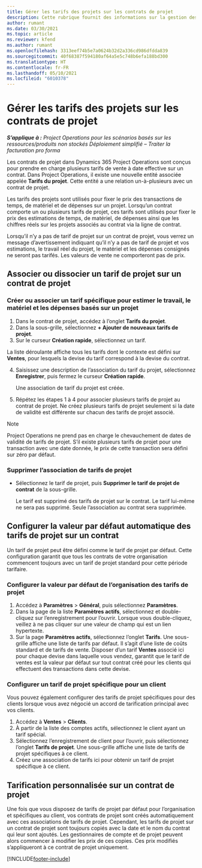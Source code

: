 ```yaml
---
title: Gérer les tarifs des projets sur les contrats de projet
description: Cette rubrique fournit des informations sur la gestion des tarifs de projet sur les contrats de projet.
author: rumant
ms.date: 03/30/2021
ms.topic: article
ms.reviewer: kfend
ms.author: rumant
ms.openlocfilehash: 3313eef74b5e7a0624b32d2a336cd986dfdda839
ms.sourcegitcommit: 40f68387f594180af64a5e5c748b6efa188bd300
ms.translationtype: HT
ms.contentlocale: fr-FR
ms.lasthandoff: 05/10/2021
ms.locfileid: "6010378"
---
```

# <a name="manage-project-price-lists-on-project-contracts"></a>Gérer les tarifs des projets sur les contrats de projet

_**S’applique à :** Project Operations pour les scénarios basés sur les ressources/produits non stockés Déploiement simplifié – Traiter la facturation pro forma_

Les contrats de projet dans Dynamics 365 Project Operations sont conçus pour prendre en charge plusieurs tarifs de vente à date effective sur un contrat. Dans Project Operations, il existe une nouvelle entité associée appelée **Tarifs du projet**. Cette entité a une relation un-à-plusieurs avec un contrat de projet.

Les tarifs des projets sont utilisés pour fixer le prix des transactions de temps, de matériel et de dépenses sur un projet. Lorsqu’un contrat comporte un ou plusieurs tarifs de projet, ces tarifs sont utilisés pour fixer le prix des estimations de temps, de matériel, de dépenses ainsi que les chiffres réels sur les projets associés au contrat via la ligne de contrat.

Lorsqu’il n’y a pas de tarif de projet sur un contrat de projet, vous verrez un message d’avertissement indiquant qu’il n’y a pas de tarif de projet et vos estimations, le travail réel du projet, le matériel et les dépenses consignés ne seront pas tarifés. Les valeurs de vente ne comporteront pas de prix.

## <a name="associate-or-unassociate-a-project-price-list-on-a-project-contract"></a>Associer ou dissocier un tarif de projet sur un contrat de projet

### <a name="create-or-associate-a-specific-price-list-for-estimating-project-based-work-material-and-expenses"></a>Créer ou associer un tarif spécifique pour estimer le travail, le matériel et les dépenses basés sur un projet

1. Dans le contrat de projet, accédez à l’onglet **Tarifs du projet**.
2. Dans la sous-grille, sélectionnez **+ Ajouter de nouveaux tarifs de projet**.
3. Sur le curseur **Création rapide**, sélectionnez un tarif. 

  La liste déroulante affiche tous les tarifs dont le contexte est défini sur **Ventes**, pour lesquels la devise du tarif correspond à la devise du contrat.
  
4. Saisissez une description de l’association du tarif du projet, sélectionnez **Enregistrer**, puis fermez le curseur **Création rapide**.

   Une association de tarif du projet est créée.
   
5. Répétez les étapes 1 à 4 pour associer plusieurs tarifs de projet au contrat de projet. Ne créez plusieurs tarifs de projet seulement si la date de validité est différente sur chacun des tarifs de projet associé.

> [!NOTE]
> Project Operations ne prend pas en charge le chevauchement de dates de validité de tarifs de projet. S’il existe plusieurs tarifs de projet pour une transaction avec une date donnée, le prix de cette transaction sera défini sur zéro par défaut.

### <a name="remove-a-project-price-list-association"></a>Supprimer l’association de tarifs de projet

- Sélectionnez le tarif de projet, puis **Supprimer le tarif de projet de contrat** de la sous-grille. 

  Le tarif est supprimé des tarifs de projet sur le contrat. Le tarif lui-même ne sera pas supprimé. Seule l’association au contrat sera supprimée.

## <a name="set-up-automatic-defaulting-of-project-price-lists-on-a-contract"></a>Configurer la valeur par défaut automatique des tarifs de projet sur un contrat

Un tarif de projet peut être défini comme le tarif de projet par défaut. Cette configuration garantit que tous les contrats de votre organisation commencent toujours avec un tarif de projet standard pour cette période tarifaire.

### <a name="set-up-the-organizational-default-for-project-price-lists"></a>Configurer la valeur par défaut de l’organisation des tarifs de projet

1. Accédez à **Paramètres** > **Général**, puis sélectionnez **Paramètres**.
2. Dans la page de la liste **Paramètres actifs**, sélectionnez et double-cliquez sur l’enregistrement pour l’ouvrir. Lorsque vous double-cliquez, veillez à ne pas cliquer sur une valeur de champ qui est un lien hypertexte. 
3. Sur la page **Paramètres actifs**, sélectionnez l’onglet **Tarifs**. Une sous-grille affiche une liste de tarifs par défaut. Il s’agit d’une liste de coûts standard et de tarifs de vente. Disposer d’un tarif **Ventes** associé ici pour chaque devise dans laquelle vous vendez, garantit que le tarif de ventes est la valeur par défaut sur tout contrat créé pour les clients qui effectuent des transactions dans cette devise.

### <a name="set-up-a-customer-specific-project-price-list"></a>Configurer un tarif de projet spécifique pour un client

Vous pouvez également configurer des tarifs de projet spécifiques pour des clients lorsque vous avez négocié un accord de tarification principal avec vos clients.

1. Accédez à **Ventes** > **Clients**.
2. À partir de la liste des comptes actifs, sélectionnez le client ayant un tarif spécial.
3. Sélectionnez l’enregistrement de client pour l’ouvrir, puis sélectionnez l’onglet **Tarifs de projet**. Une sous-grille affiche une liste de tarifs de projet spécifiques à ce client. 
4. Créez une association de tarifs ici pour obtenir un tarif de projet spécifique à ce client.

## <a name="custom-pricing-on-a-project-contract"></a>Tarification personnalisée sur un contrat de projet

Une fois que vous disposez de tarifs de projet par défaut pour l’organisation et spécifiques au client, vos contrats de projet sont créés automatiquement avec ces associations de tarifs de projet. Cependant, les tarifs de projet sur un contrat de projet sont toujours copiés avec la date et le nom du contrat qui leur sont ajoutés. Les gestionnaires de compte et de projet peuvent alors commencer à modifier les prix de ces copies. Ces prix modifiés s’appliqueront à ce contrat de projet uniquement.


[!INCLUDE[footer-include](../includes/footer-banner.md)]
